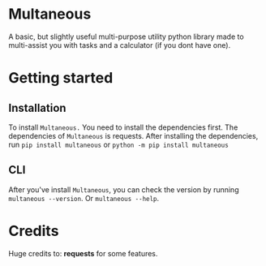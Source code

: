 # Multaneous
A basic, but slightly useful multi-purpose utility python library made to multi-assist you with tasks and a calculator (if you dont have one).
# Getting started
## Installation
To install `Multaneous.` You need to install the dependencies first. The dependencies of `Multaneous` is requests. After installing the dependencies, run `pip install multaneous` or `python -m pip install multaneous`
## CLI
After you've install `Multaneous`, you can check the version by running `multaneous --version`. Or `multaneous --help`.
# Credits
Huge credits to:
**requests** for some features.
